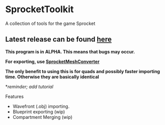 # SprocketToolkit
A collection of tools for the game Sprocket

## Latest release can be found [here](https://github.com/ArgoreOfficial/SprocketToolkit/releases/latest)


**This program is in ALPHA. This means that bugs may occur.**

**For exporting, use [SprocketMeshConverter](https://github.com/ArgoreOfficial/SprocketMeshConverter)**

**The only benefit to using this is for quads and possibly faster importing time. Otherwise they are basically identical**

**reminder; add tutorial*

Features
* Wavefront (.obj) importing.
* Blueprint exporting (wip)
* Compartment Merging (wip)
